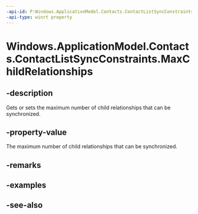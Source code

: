 ```yaml
---
-api-id: P:Windows.ApplicationModel.Contacts.ContactListSyncConstraints.MaxChildRelationships
-api-type: winrt property
---
```


<!-- Property syntax
public Windows.Foundation.IReference<int> MaxChildRelationships { get;  set; }
-->

# Windows.ApplicationModel.Contacts.ContactListSyncConstraints.MaxChildRelationships

## -description
Gets or sets the maximum number of child relationships that can be synchronized.

## -property-value
The maximum number of child relationships that can be synchronized.

## -remarks

## -examples

## -see-also
